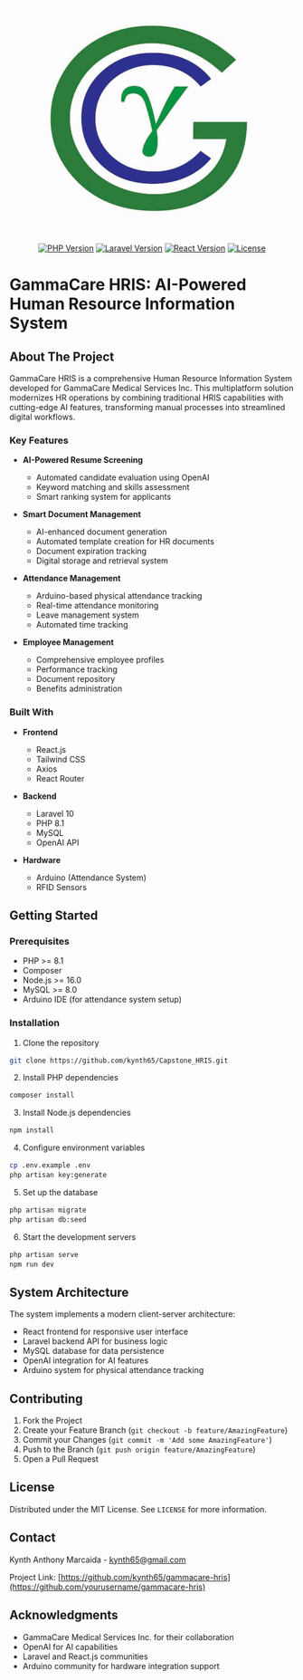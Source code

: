 <p align="center">
<img src="https://github.com/kynth65/Capstone_HRIS/blob/aa6b877629fa8254afdf34b5c59b06bf55fa289f/gamma%20care%20logo.jpg" alt="HRIS Logo" width="400">
</p>

<p align="center">
<a href="#"><img src="https://img.shields.io/badge/PHP-8.1%2B-blue.svg" alt="PHP Version"></a>
<a href="#"><img src="https://img.shields.io/badge/Laravel-10.x-red.svg" alt="Laravel Version"></a>
<a href="#"><img src="https://img.shields.io/badge/React-18.x-blue.svg" alt="React Version"></a>
<a href="#"><img src="https://img.shields.io/badge/License-MIT-green.svg" alt="License"></a>
</p>

# GammaCare HRIS: AI-Powered Human Resource Information System

## About The Project

GammaCare HRIS is a comprehensive Human Resource Information System developed for GammaCare Medical Services Inc. This multiplatform solution modernizes HR operations by combining traditional HRIS capabilities with cutting-edge AI features, transforming manual processes into streamlined digital workflows.

### Key Features

- **AI-Powered Resume Screening**
  - Automated candidate evaluation using OpenAI
  - Keyword matching and skills assessment
  - Smart ranking system for applicants

- **Smart Document Management**
  - AI-enhanced document generation
  - Automated template creation for HR documents
  - Document expiration tracking
  - Digital storage and retrieval system

- **Attendance Management**
  - Arduino-based physical attendance tracking
  - Real-time attendance monitoring
  - Leave management system
  - Automated time tracking

- **Employee Management**
  - Comprehensive employee profiles
  - Performance tracking
  - Document repository
  - Benefits administration

### Built With

- **Frontend**
  - React.js
  - Tailwind CSS
  - Axios
  - React Router

- **Backend**
  - Laravel 10
  - PHP 8.1
  - MySQL
  - OpenAI API

- **Hardware**
  - Arduino (Attendance System)
  - RFID Sensors

## Getting Started

### Prerequisites

- PHP >= 8.1
- Composer
- Node.js >= 16.0
- MySQL >= 8.0
- Arduino IDE (for attendance system setup)

### Installation

1. Clone the repository
```bash
git clone https://github.com/kynth65/Capstone_HRIS.git
```

2. Install PHP dependencies
```bash
composer install
```

3. Install Node.js dependencies
```bash
npm install
```

4. Configure environment variables
```bash
cp .env.example .env
php artisan key:generate
```

5. Set up the database
```bash
php artisan migrate
php artisan db:seed
```

6. Start the development servers
```bash
php artisan serve
npm run dev
```

## System Architecture

The system implements a modern client-server architecture:
- React frontend for responsive user interface
- Laravel backend API for business logic
- MySQL database for data persistence
- OpenAI integration for AI features
- Arduino system for physical attendance tracking

## Contributing

1. Fork the Project
2. Create your Feature Branch (`git checkout -b feature/AmazingFeature`)
3. Commit your Changes (`git commit -m 'Add some AmazingFeature'`)
4. Push to the Branch (`git push origin feature/AmazingFeature`)
5. Open a Pull Request

## License

Distributed under the MIT License. See `LICENSE` for more information.

## Contact

Kynth Anthony Marcaida - kynth65@gmail.com

Project Link: [https://github.com/kynth65/gammacare-hris](https://github.com/yourusername/gammacare-hris)

## Acknowledgments

* GammaCare Medical Services Inc. for their collaboration
* OpenAI for AI capabilities
* Laravel and React.js communities
* Arduino community for hardware integration support
